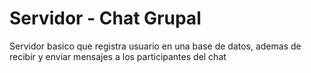 # Servidor - Chat Grupal
 Servidor basico que registra usuario en una base de datos, ademas de recibir y enviar mensajes a los participantes del chat
